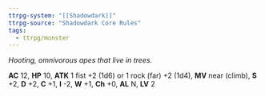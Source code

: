 ```yaml
---
ttrpg-system: "[[Shadowdark]]"
ttrpg-source: "Shadowdark Core Rules"
tags:
  - ttrpg/monster
---
```


_Hooting, omnivorous apes that live in trees._

**AC** 12, **HP** 10, **ATK** 1 fist +2 (1d6) or 1 rock (far) +2 (1d4), **MV** near (climb), **S** +2, **D** +2, **C** +1, **I** -2, **W** +1, **Ch** +0, **AL** N, **LV** 2


